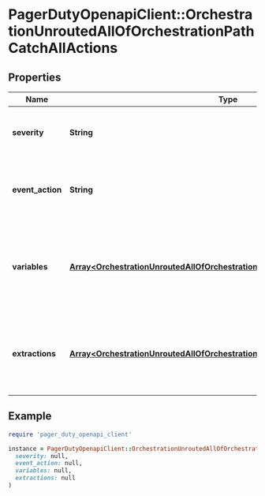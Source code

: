 # PagerDutyOpenapiClient::OrchestrationUnroutedAllOfOrchestrationPathCatchAllActions

## Properties

| Name | Type | Description | Notes |
| ---- | ---- | ----------- | ----- |
| **severity** | **String** | Set the severity of the resulting alert. | [optional] |
| **event_action** | **String** | Set whether the resulting alert status is trigger or resolve. | [optional] |
| **variables** | [**Array&lt;OrchestrationUnroutedAllOfOrchestrationPathCatchAllActionsVariables&gt;**](OrchestrationUnroutedAllOfOrchestrationPathCatchAllActionsVariables.md) | Populate variables from event payloads and use those variables in other event actions. | [optional] |
| **extractions** | [**Array&lt;OrchestrationUnroutedAllOfOrchestrationPathCatchAllActionsExtractions&gt;**](OrchestrationUnroutedAllOfOrchestrationPathCatchAllActionsExtractions.md) | Dynamically extract values to set and modify new and existing PD-CEF fields. | [optional] |

## Example

```ruby
require 'pager_duty_openapi_client'

instance = PagerDutyOpenapiClient::OrchestrationUnroutedAllOfOrchestrationPathCatchAllActions.new(
  severity: null,
  event_action: null,
  variables: null,
  extractions: null
)
```


